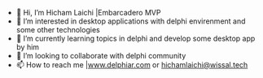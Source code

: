 - 👋 Hi, I’m Hicham Laichi |Embarcadero MVP
- 👀 I’m interested in desktop applications with delphi envirenment and some other technologies
- 🌱 I’m currently learning topics in delphi and develop some desktop app by him
- 💞️ I’m looking to collaborate with delphi community
- 📫 How to reach me |www.delphiar.com or hichamlaichi@wissal.tech

<!---
laichihicham/laichihicham is a ✨ special ✨ repository because its `README.md` (this file) appears on your GitHub profile.
You can click the Preview link to take a look at your changes.
--->
